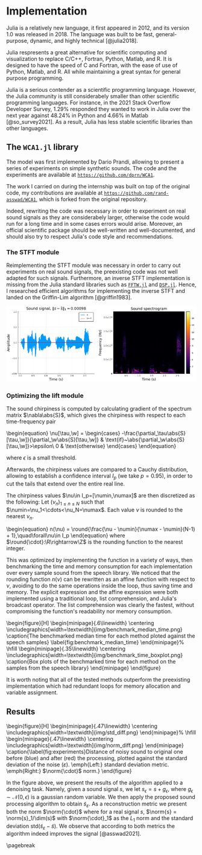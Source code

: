 # Implementation

Julia is a relatively new language, it first appeared in 2012,
and its version 1.0 was released in 2018.
The language was built to be fast, general-purpose, dynamic,
and highly technical [@julia2018].

Julia respresents a great alternative for scientific computing
and visualization to replace C/C++, Fortran, Python, Matlab, and R.
It is designed to have the speed of C and Fortran,
with the ease of use of Python, Matlab, and R.
All while maintaining a great syntax for general purpose programming.

Julia is a serious contender as a scientific programming language.
However, the Julia community is still considerabely smaller
than other scientific programming languages.
For instance, in the 2021 Stack Overflow Developer Survey,
1.29% responded they wanted to work in Julia over the next year
against 48.24% in Python and 4.66% in Matlab [@so_survey2021].
As a result, Julia has less stable scientific libraries than
other languages.

## The `WCA1.jl` library

The model was first implemented by Dario Prandi,
allowing to present a series of experiments on simple synthetic sounds.
The code and the experiments are available at
[`https://github.com/dprn/WCA1`](https://github.com/dprn/WCA1).

The work I carried on during the internship was built on top of the original code,
my contributions are available at
[`https://github.com/rand-asswad/WCA1`](https://github.com/rand-asswad/WCA1),
which is forked from the original repository.

Indeed, rewriting the code was necessary in order to experiment
on real sound signals as they are considerabely larger,
otherwise the code would run for a long time and in some cases
errors would arise.
Moreover, an official scientific package should be well-written
and well-documented, and should also try to respect Julia's
code style and recommendations.

### The STFT module

Reimplementing the STFT module was necessary in order to carry out
experiments on real sound signals, the preexisting code was not well
adapted for such signals.
Furthermore, an inverse STFT implementation is missing from the Julia
standard libraries such as [`FFTW.jl`](https://juliapackages.com/p/fftw)
and [`DSP.jl`](https://juliapackages.com/p/dsp).
Hence, I researched efficient algorithms for implementing the inverse STFT
and landed on the Griffin-Lim algorithm [@griffin1983].

![Left: speech sound $s$ compared with $\tilde s=\STFT^{-1}\sset{\STFT\sset{s}}$. Right: spectrogram $\abs{S}(\tau,\w)=\abs{\STFT\sset{s(t)}}$](img/stft_istft.png)

### Optimizing the lift module

The sound chirpiness is computed by calculating gradient of the spectrum matrix $\nabla\abs{S}$,
which gives the chirpiness with respect to each time-frequency pair

\begin{equation}
\nu[\tau,\w] =
\begin{cases}
-\frac{\partial_\tau\abs{S}[\tau,\w]}{\partial_\w\abs{S}[\tau,\w]} & \text{if}~\abs{\partial_\w\abs{S}[\tau,\w]}>\epsilon\\
0 & \text{otherwise}
\end{cases}
\end{equation}

where $\epsilon$ is a small threshold.

Afterwards, the chirpiness values are compared to a Cauchy distribution, allowing to establish
a confidence interval $I_p$ (we take $p=0.95$), in order to cut the tails that extend
over the entire real line.

The chirpiness values $\nu\in I_p=[\numin,\numax]$ are then discretized as the following:
Let $(\nu_n)_{1\leq n\leq N}$ such that $\numin=\nu_1<\cdots<\nu_N=\numax$.
Each value $\nu$ is rounded to the nearest $\nu_n$.

\begin{equation}
n(\nu) = \round{\frac{\nu - \numin}{\numax - \numin}(N-1) + 1},\quad\forall\nu\in I_p
\end{equation}
where $\round{\cdot}:\R\rightarrow\Z$ is the rounding function to the nearest integer.

This was optimized by implementing the function in a variety of ways,
then benchmarking the time and memory consumption for each implementation
over every sample sound from the speech library.
We noticed that the rounding function $n(\nu)$ can be rewritten
as an affine function with respect to $\nu$, avoiding to do the same
operations inside the loop, thus saving time and memory.
The explicit expression and the affine expression were both implemented
using a traditional loop, list comprehension, and Julia's broadcast operator.
The list comprehension was clearly the fastest, without compromising
the function's readability nor memory consumption.

\begin{figure}[H]
    \begin{minipage}{.6\linewidth}
    \centering
    \includegraphics[width=\textwidth]{img/benchmark_median_time.png}
    \caption{The benchmarked median time for each method ploted against the speech samples}
    \label{fig:benchmark_median_time}
    \end{minipage}%
    \hfill
    \begin{minipage}{.35\linewidth}
    \centering
    \includegraphics[width=\textwidth]{img/benchmark_time_boxplot.png}
    \caption{Box plots of the benchmarked time for each method on the samples from the speech library}
    \end{minipage}
\end{figure}

It is worth noting that all of the tested methods outperform
the preexisting implementation which had redundant loops
for memory allocation and variable assignment.

## Results

\begin{figure}[H]
    \begin{minipage}{.47\linewidth}
    \centering
    \includegraphics[width=\textwidth]{img/std_diff.png}
    \end{minipage}%
    \hfill
    \begin{minipage}{.47\linewidth}
    \centering
    \includegraphics[width=\textwidth]{img/norm_diff.png}
    \end{minipage}
    \caption{\label{fig:experiments}Distance of noisy sound to original one before (blue) and after (red) the processing, plotted against the standard deviation of the noise ($\varepsilon$). \emph{Left:} standard deviation metric. \emph{Right:} $\norm{\cdot}$ norm.}
\end{figure}

In the figure above, we present the results of the algorithm applied to a denoising task.
Namely, given a sound signal $s$, we let $s_\epsilon = s + g_\epsilon$,
where $g_\epsilon\sim \mathcal N(0,\epsilon)$ is a gaussian random variable.
We then apply the proposed sound processing algorithm to obtain $\tilde s_\varepsilon$.
As a reconstruction metric we present both the norm $\norm{\cdot}$
where for a real signal $s$, $\norm{s} = \norm{s}_1/\dim(s)$
with $\norm{\cdot}_1$ as the $L_1$ norm
and the standard deviation $\mathrm{std}(\tilde s_\varepsilon -\tilde s)$.
We observe that according to both metrics the algorithm indeed improves the signal [@asswad2021].

\pagebreak